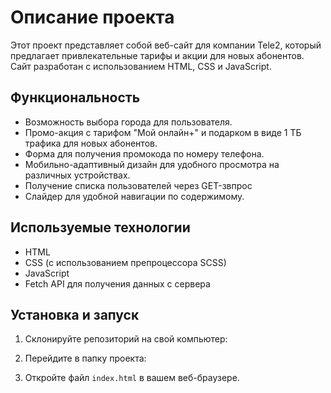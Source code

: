 # Описание проекта

Этот проект представляет собой веб-сайт для компании Tele2, который предлагает привлекательные тарифы и акции для новых абонентов. Сайт разработан с использованием HTML, CSS и JavaScript.

## Функциональность

- Возможность выбора города для пользователя.
- Промо-акция с тарифом "Мой онлайн+" и подарком в виде 1 ТБ трафика для новых абонентов.
- Форма для получения промокода по номеру телефона.
- Мобильно-адаптивный дизайн для удобного просмотра на различных устройствах.
- Получение списка пользователей через GET-звпрос
- Слайдер для удобной навигации по содержимому.

## Используемые технологии

- HTML
- CSS (с использованием препроцессора SCSS)
- JavaScript
- Fetch API для получения данных с сервера

## Установка и запуск

1. Склонируйте репозиторий на свой компьютер:

2. Перейдите в папку проекта:

3. Откройте файл `index.html` в вашем веб-браузере.
